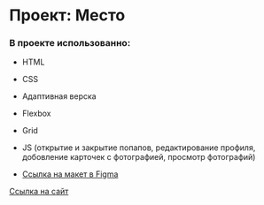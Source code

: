 # Проект: Место

### В проекте использованно:

* HTML
* CSS
* Адаптивная верска
* Flexbox
* Grid
* JS (открытие и закрытие попапов, редактирование профиля, добовление карточек с фотографией, просмотр фотографий)

* [Ссылка на макет в Figma](https://www.figma.com/file/2cn9N9jSkmxD84oJik7xL7/JavaScript.-Sprint-4?node-id=0%3A1)

[Ссылка на сайт](https://aleksandrpolyakov1997.github.io/mesto/)

